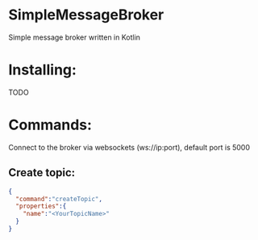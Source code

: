 # SimpleMessageBroker
Simple message broker written in Kotlin
# Installing:
TODO
# Commands:
Connect to the broker via websockets (ws://ip:port), default port is 5000
## Create topic:
```JSON
{
  "command":"createTopic",
  "properties":{
    "name":"<YourTopicName>"
  }
}
```
